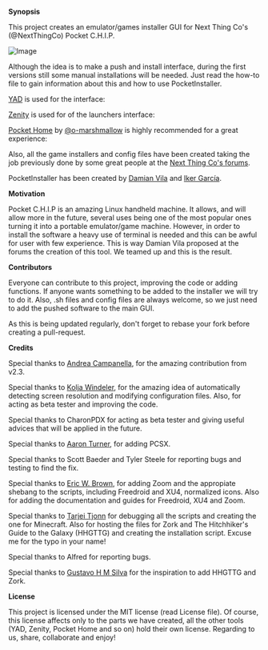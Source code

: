 **Synopsis** 

This project creates an emulator/games installer GUI for Next Thing Co's (@NextThingCo) Pocket C.H.I.P. 

![Image](https://github.com/IkerGarcia/PocketInstaller/blob/master/logo.png) 

Although the idea is to make a push and install interface, during the first versions still some manual installations will be needed. Just read the how-to file to gain information about this and how to use PocketInstaller. 

[YAD](https://sourceforge.net/projects/yad-dialog/) is used for the interface:
 
[Zenity](https://wiki.gnome.org/Projects/Zenity ) is used for of the launchers interface: 

[Pocket Home](https://github.com/o-marshmallow/PocketCHIP-pocket-home) by [@o-marshmallow](https://github.com/o-marshmallow) is highly recommended for a great experience: 


Also, all the game installers and config files have been created taking the job previously done by some great people at the [Next Thing Co's forums](https://bbs.nextthing.co/).

PocketInstaller has been created by [Damian Vila](https://github.com/damianvila) and [Iker García](https://github.com/IkerGarcia). 

**Motivation** 

Pocket C.H.I.P is an amazing Linux handheld machine. It allows, and will allow more in the future, several uses being one of the most popular ones turning it into a portable emulator/game machine. However, in order to install the software a heavy use of terminal is needed and this can be awful for user with few experience. This is way Damian Vila proposed at the forums the creation of this tool. We teamed up and this is the result. 

**Contributors** 

Everyone can contribute to this project, improving the code or adding functions. If anyone wants something to be added to the installer we will try to do it. Also, .sh files and config files are always welcome, so we just need to add the pushed software to the main GUI.

As this is being updated regularly, don't forget to rebase your fork before creating a pull-request. 

**Credits**

Special thanks to [Andrea Campanella](https://github.com/andreacampanella), for the amazing contribution from v2.3.

Special thanks to [Kolja Windeler](https://github.com/KoljaWindeler), for the amazing idea of automatically detecting screen resolution and modifying configuration files. Also, for acting as beta tester and improving the code.

Special thanks to CharonPDX for acting as beta tester and giving useful advices that will be applied in the future.

Special thanks to [Aaron Turner](https://github.com/torch2424), for adding PCSX.

Special thanks to Scott Baeder and Tyler Steele for reporting bugs and testing to find the fix.

Special thanks to [Eric W. Brown](https://github.com/Feneric), for adding Zoom and the appropiate shebang to the scripts, including Freedroid and XU4, normalized icons. Also for adding the documentation and guides for Freedroid, XU4 and Zoom.

Special thanks to [Tarjei Tjonn](https://github.com/CaptainZalo) for debugging all the scripts and creating the one for Minecraft. Also for hosting the files for Zork and The Hitchhiker's Guide to the Galaxy (HHGTTG) and creating the installation script. Excuse me for the typo in your name!

Special thanks to Alfred for reporting bugs.

Special thanks to [Gustavo H M Silva](https://github.com/gustavohmsilva) for the inspiration to add HHGTTG and Zork.

**License** 

This project is licensed under the MIT license (read License file). Of course, this license affects only to the parts we have created, all the other tools (YAD, Zenity, Pocket Home and so on) hold their own license. Regarding to us, share, collaborate and enjoy!
